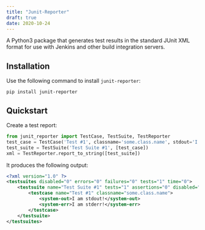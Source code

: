 ```yaml
---
title: "Junit-Reporter"
draft: true
date: 2020-10-24
---
```


A Python3 package that generates test results in the standard JUnit XML format for use with Jenkins and other build integration servers.

<!--more-->

## Installation

Use the following command to install `junit-reporter`:

```console
pip install junit-reporter
```

## Quickstart

Create a test report:

```python
from junit_reporter import TestCase, TestSuite, TestReporter
test_case = TestCase('Test #1', classname='some.class.name', stdout='I am stdout!', stderr='I am stderr!')
test_suite = TestSuite('Test Suite #1', [test_case])
xml = TestReporter.report_to_string([test_suite])
```

It produces the following output:

```xml
<?xml version="1.0" ?>
<testsuites disabled="0" errors="0" failures="0" tests="1" time="0">
    <testsuite name="Test Suite #1" tests="1" assertions="0" disabled="0" errors="0" failures="0" skipped="0" time="0">
        <testcase name="Test #1" classname="some.class.name">
            <system-out>I am stdout!</system-out>
            <system-err>I am stderr!</system-err>
        </testcase>
    </testsuite>
</testsuites>
```
